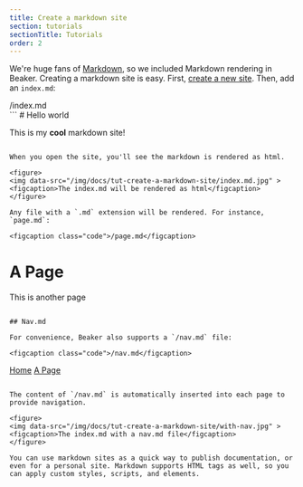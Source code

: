 ```yaml
---
title: Create a markdown site
section: tutorials
sectionTitle: Tutorials
order: 2
---
```


We're huge fans of [Markdown](https://daringfireball.net/projects/markdown/syntax), so we included Markdown rendering in Beaker. Creating a markdown site is easy. First, [create a new site](/docs/using-beaker/create-a-site.html). Then, add an `index.md`:

<figcaption class="code">/index.md</figcaption>
```
# Hello world

This is my **cool** markdown site!

```

When you open the site, you'll see the markdown is rendered as html.

<figure>
<img data-src="/img/docs/tut-create-a-markdown-site/index.md.jpg" >
<figcaption>The index.md will be rendered as html</figcaption>
</figure>

Any file with a `.md` extension will be rendered. For instance, `page.md`:

<figcaption class="code">/page.md</figcaption>
```

# A Page

This is another page

```

## Nav.md

For convenience, Beaker also supports a `/nav.md` file:

<figcaption class="code">/nav.md</figcaption>
```

[Home](/)
[A Page](/page.md)

```

The content of `/nav.md` is automatically inserted into each page to provide navigation.

<figure>
<img data-src="/img/docs/tut-create-a-markdown-site/with-nav.jpg" >
<figcaption>The index.md with a nav.md file</figcaption>
</figure>

You can use markdown sites as a quick way to publish documentation, or even for a personal site. Markdown supports HTML tags as well, so you can apply custom styles, scripts, and elements.
```
